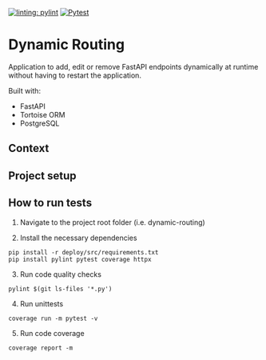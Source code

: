 [![linting: pylint](https://github.com/AddChew/dynamic-routing/actions/workflows/pylint.yml/badge.svg)](https://github.com/AddChew/dynamic-routing/actions/workflows/pylint.yml/badge.svg)
[![Pytest](https://github.com/AddChew/dynamic-routing/actions/workflows/pytest.yml/badge.svg)](https://github.com/AddChew/dynamic-routing/actions/workflows/pytest.yml)

# Dynamic Routing

Application to add, edit or remove FastAPI endpoints dynamically at runtime without having to restart the application.

Built with:
* FastAPI
* Tortoise ORM
* PostgreSQL

## Context

## Project setup

## How to run tests

1. Navigate to the project root folder (i.e. dynamic-routing)

2. Install the necessary dependencies
```shell
pip install -r deploy/src/requirements.txt
pip install pylint pytest coverage httpx
```

3. Run code quality checks
```shell
pylint $(git ls-files '*.py')
```

4. Run unittests
```shell
coverage run -m pytest -v
```

5. Run code coverage
```shell
coverage report -m
```
